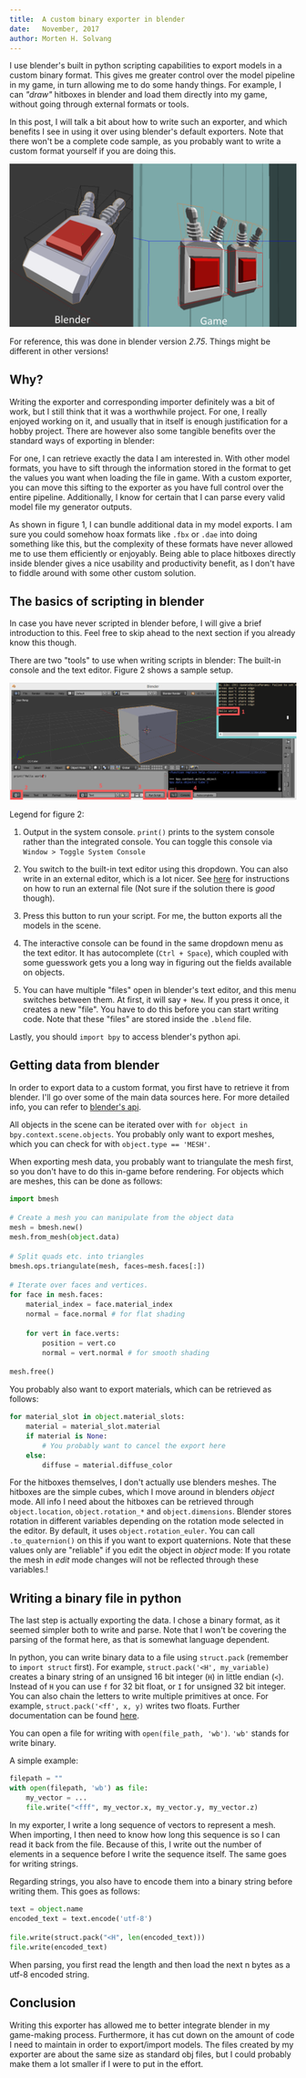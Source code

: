 ```yaml
---
title:  A custom binary exporter in blender
date:   November, 2017
author: Morten H. Solvang
---
```


I use blender's built in python scripting capabilities to export models in a custom binary format. This gives me greater control over the model pipeline in my game, in turn allowing me to do some handy things. For example, I can *"draw"* hitboxes in blender and load them directly into my game, without going through external formats or tools.

In this post, I will talk a bit about how to write such an exporter, and which benefits I see in using it over using blender's default exporters. Note that there won't be a complete code sample, as you probably want to write a custom format yourself if you are doing this.

![Figure 1: The process, exemplified by beautiful programmer art](figures/custom_blender_export_figure_1.png)

For reference, this was done in blender version *2.75*. Things might be different in other versions!

## Why?

Writing the exporter and corresponding importer definitely was a bit of work, but I still think that it was a worthwhile project. For one, I really enjoyed working on it, and usually that in itself is enough justification for a hobby project. There are however also some tangible benefits over the standard ways of exporting in blender:

For one, I can retrieve exactly the data I am interested in. With other model formats, you have to sift through the information stored in the format to get the values you want when loading the file in game. With a custom exporter, you can move this sifting to the exporter as you have full control over the entire pipeline. Additionally, I know for certain that I can parse every valid model file my generator outputs.

As shown in figure 1, I can bundle additional data in my model exports. I am sure you could somehow hoax formats like `.fbx` or `.dae` into doing something like this, but the complexity of these formats have never allowed me to use them efficiently or enjoyably. Being able to place hitboxes directly inside blender gives a nice usability and productivity benefit, as I don't have to fiddle around with some other custom solution.



## The basics of scripting in blender

In case you have never scripted in blender before, I will give a brief introduction to this. Feel free to skip ahead to the next section if you already know this though.

There are two "tools" to use when writing scripts in blender: The built-in console and the text editor. Figure 2 shows a sample setup.

![Figure 2: The basic setup for scripting in blender](figures/custom_blender_export_figure_2.png)

Legend for figure 2:

1. Output in the system console. `print()` prints to the system console rather than the integrated console. You can toggle this console via `Window > Toggle System Console`

2. You switch to the built-in text editor using this dropdown. You can also write in an external editor, which is a lot nicer. See [here](https://blender.stackexchange.com/a/56709) for instructions on how to run an external file (Not sure if the solution there is *good* though).

3. Press this button to run your script. For me, the button exports all the models in the scene.

4. The interactive console can be found in the same dropdown menu as the text editor. It has autocomplete (`Ctrl + Space`), which coupled with some guesswork gets you a long way in figuring out the fields available on objects.

5. You can have multiple "files" open in blender's text editor, and this menu switches between them. At first, it will say `+ New`. If you press it once, it creates a new "file". You have to do this before you can start writing code. Note that these "files" are stored inside the `.blend` file.

Lastly, you should `import bpy` to access blender's python api.


## Getting data from blender

In order to export data to a custom format, you first have to retrieve it from blender. I'll go over some of the main data sources here. For more detailed info, you can refer to [blender's api](https://docs.blender.org/api/current/).

All objects in the scene can be iterated over with `for object in bpy.context.scene.objects`. You probably only want to export meshes, which you can check for with `object.type == 'MESH'`.

When exporting mesh data, you probably want to triangulate the mesh first, so you don't have to do this in-game before rendering. For objects which are meshes, this can be done as follows:

```python
import bmesh

# Create a mesh you can manipulate from the object data
mesh = bmesh.new()
mesh.from_mesh(object.data)

# Split quads etc. into triangles
bmesh.ops.triangulate(mesh, faces=mesh.faces[:])

# Iterate over faces and vertices.
for face in mesh.faces:
    material_index = face.material_index
    normal = face.normal # for flat shading

    for vert in face.verts:
        position = vert.co
        normal = vert.normal # for smooth shading

mesh.free()
```


You probably also want to export materials, which can be retrieved as follows:

```python
for material_slot in object.material_slots:
    material = material_slot.material
    if material is None:
        # You probably want to cancel the export here
    else:
        diffuse = material.diffuse_color
```

For the hitboxes themselves, I don't actually use blenders meshes. The hitboxes are the simple cubes, which I move around in blenders *object* mode. All info I need about the hitboxes can be retrieved through `object.location`, `object.rotation_*` and `object.dimensions`. Blender stores rotation in different variables depending on the rotation mode selected in the editor. By default, it uses `object.rotation_euler`. You can call `.to_quaternion()` on this if you want to export quaternions. Note that these values only are "reliable" if you edit the object in *object* mode: If you rotate the mesh in *edit* mode changes will not be reflected through these variables.! 


## Writing a binary file in python

The last step is actually exporting the data. I chose a binary format, as it seemed simpler both to write and parse. Note that I won't be covering the parsing of the format here, as that is somewhat language dependent.

In python, you can write binary data to a file using `struct.pack` (remember to `import struct` first). For example, `struct.pack('<H', my_variable)` creates a binary string of an unsigned 16 bit integer (`H`) in little endian (`<`). Instead of `H` you can use `f` for 32 bit float, or `I` for unsigned 32 bit integer. You can also chain the letters to write multiple primitives at once. For example, `struct.pack('<ff', x, y)` writes two floats. Further documentation can be found [here](https://docs.python.org/3/library/struct.html).

You can open a file for writing with `open(file_path, 'wb')`. `'wb'` stands for write binary.

A simple example:
```python
filepath = ""
with open(filepath, 'wb') as file:
    my_vector = ...
    file.write("<fff", my_vector.x, my_vector.y, my_vector.z)
```

In my exporter, I write a long sequence of vectors to represent a mesh. When importing, I then need to know how long this sequence is so I can read it back from the file. Because of this, I write out the number of elements in a sequence before I write the sequence itself. The same goes for writing strings.

Regarding strings, you also have to encode them into a binary string before writing them. This goes as follows:

```python
text = object.name
encoded_text = text.encode('utf-8')

file.write(struct.pack("<H", len(encoded_text)))
file.write(encoded_text)
```

When parsing, you first read the length and then load the next n bytes as a utf-8 encoded string.

## Conclusion

Writing this exporter has allowed me to better integrate blender in my game-making process. Furthermore, it has cut down on the amount of code I need to maintain in order to export/import models. The files created by my exporter are about the same size as standard obj files, but I could probably make them a lot smaller if I were to put in the effort.
